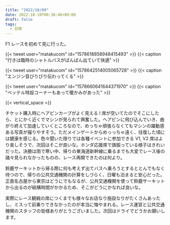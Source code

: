 ```yaml
---
title: "2022/10/09"
date: 2022-10-10T00:38:46+09:00
draft: false
tags:
  - 日常
---
```


F1 レースを初めて見に行った。

{{< tweet user="matakucom" id="1578618858948415493" >}}
{{< caption "行きは臨時のシャトルバスがばんばん出ていて快適" >}}

{{< tweet user="matakucom" id="1578642514005065728" >}}
{{< caption "エンジン音びりびり伝わってくる" >}}

{{< tweet user="matakucom" id="1578660641644371970" >}}
{{< caption "ベッテル特設コーナーもあって暖かみがあった" >}}

{{< vertical_space >}}

チケット購入時にヘアピンカーブがよく見える I 席が空いてたのでそこにしたら、とにかく近くでマシンが見られて興奮した。ヘアピンに飛び込んでいき、曲がり終えて加速していくところなので、めっちゃ頑張らなくてもマシンの躍動感ある写真が撮りやすそう。ただメインゲートからめっっちゃ遠く、往復した頃には健康を感じる。色々聞いた限りでは各種イベントに参加できる V1, V2 席はより楽しそうで、次回はそこが良いな。ホンダ応援席で旗振っている様子はきれいだった。決勝は雨で寒い中、帰りの東海道新幹線に乗るまでも大変でレース後の諸々見られなかったものの、レース再開できたのは何より。


鈴鹿サーキットから帰る際に何も考えず出てバスへ乗ろうとするととんでもなく待つので、帰りの公共交通機関の計算をしづらく、日曜も泊まると安心だった。正直名古屋から東京はどうにでもなるが、公共交通機関を使って鈴鹿サーキットから出るのが結構時間がかかるため、そこがどうにかなれば良いな。

実際にレース観戦の席につくまでも様々なお店なり施設なりがたくさんあったし、ミスって前乗りできなかったのが本当に悔やまれる。レース運営と公共交通機関のスタッフの皆様ありがとうございました。次回はドライでどうかお願いします。
